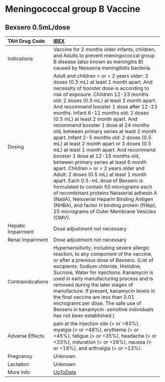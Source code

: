 # Meningococcal group B Vaccine

## Bexsero 0.5mL/dose

| TAH Drug Code      | [IBEX](https://www.tahsda.org.tw/drugs/hissearch.php?drug_code=IBEX)                                                                                                                                                                                                                                                                                                                                                                                                                                                                                                                                                                                                                                                                                                                                                                                                                                                                                                                             |
|:-------------------|:-------------------------------------------------------------------------------------------------------------------------------------------------------------------------------------------------------------------------------------------------------------------------------------------------------------------------------------------------------------------------------------------------------------------------------------------------------------------------------------------------------------------------------------------------------------------------------------------------------------------------------------------------------------------------------------------------------------------------------------------------------------------------------------------------------------------------------------------------------------------------------------------------------------------------------------------------------------------------------------------------|
| Indications        | Vaccine for 2 months older infants, children, and Adults to prevent meningococcal group B disease (also known as meningitis B) caused by Neisseria meningitidis bacteria.                                                                                                                                                                                                                                                                                                                                                                                                                                                                                                                                                                                                                                                                                                                                                                                                                        |
| Dosing             | Adult and children > or = 2 years older: 2 doses (0.5 mL) at least 1 month apart. And necessity of booster dose is according to risk of exposure. Children 12-23 months old: 2 doses (0.5 mL) at least 2 month apart. And recommend booster 1 dose after 12-23 months. Infant 6-11 months old: 2 doses (0.5 mL) at least 2 month apart. And recommend booster 1 dose at 24 months old, between primary series at least 2 month apart. Infant 2-5 months old: 2 doses (0.5 mL) at least 2 month apart or 3 doses (0.5 mL) at least 1 month apart. And recommend booster 1 dose at 12-15 months old, between primary series at least 6 month apart. Children > or = 2 years older and Adult: 2 doses (0.5 mL) at least 1 month apart. Each 0.5-mL dose of Bexsero is formulated to contain 50 micrograms each of recombinant proteins Neisserial adhesin A (NadA), Neisserial Heparin Binding Antigen (NHBA), and factor H binding protein (fHbp), 25 micrograms of Outer Membrane Vesicles (OMV). |
| Hepatic Impairment | Dose adjustment not necessary                                                                                                                                                                                                                                                                                                                                                                                                                                                                                                                                                                                                                                                                                                                                                                                                                                                                                                                                                                    |
| Renal Impairment   | Dose adjustment not necessary                                                                                                                                                                                                                                                                                                                                                                                                                                                                                                                                                                                                                                                                                                                                                                                                                                                                                                                                                                    |
| Contraindications  | Hypersensitivity, including severe allergic reaction, to any component of the vaccine, or after a previous dose of Bexsero. (List of excipients: Sodium chloride, Histidine, Sucrose, Water for injections. Kanamycin is used in early manufacturing process and is removed during the later stages of manufacture. If present, kanamycin levels in the final vaccine are less than 0.01 micrograms per dose. The safe use of Bexsero in kanamycin-sensitive individuals has not been established.)                                                                                                                                                                                                                                                                                                                                                                                                                                                                                              |
| Adverse Effects    | pain at the injection site (> or =83%), myalgia (> or =48%), erythema (> or =45%), fatigue (> or =35%), headache (> or =33%), induration (> or =28%), nausea (> or =18%), and arthralgia (> or =13%).                                                                                                                                                                                                                                                                                                                                                                                                                                                                                                                                                                                                                                                                                                                                                                                            |
| Pregnancy          | Unknown                                                                                                                                                                                                                                                                                                                                                                                                                                                                                                                                                                                                                                                                                                                                                                                                                                                                                                                                                                                          |
| Lactation          | Unknown                                                                                                                                                                                                                                                                                                                                                                                                                                                                                                                                                                                                                                                                                                                                                                                                                                                                                                                                                                                          |
| More Info          | [UpToDate](https://www.uptodate.com/contents/meningococcal-group-b-vaccine-drug-information)                                                                                                                                                                                                                                                                                                                                                                                                                                                                                                                                                                                                                                                                                                                                                                                                                                                                                                     |

